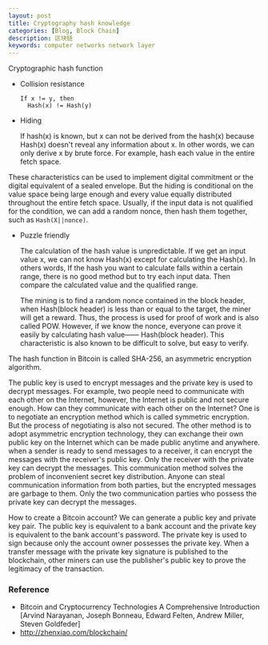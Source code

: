 ```yaml
---
layout: post
title: Cryptography hash knowledge
categories: [Blog, Block Chain]
description: 区块链
keywords: computer networks network layer 
---
```


Cryptographic hash function

- Collision resistance 

  ```
  If x != y, then
  	Hash(x) != Hash(y)
  ```

- Hiding

  If hash(x) is known, but x can not be derived from the hash(x) because Hash(x) doesn't reveal any information about x. In other words, we can only derive x by brute force. For example, hash each value in the entire fetch space.

These characteristics can be used to implement digital commitment or the digital equivalent of a sealed envelope. But the hiding is conditional on the value space being large enough and every value equally distributed throughout the entire fetch space. Usually, if the input data is not qualified for the condition, we can add a random nonce, then hash them together, such as `Hash(X||nonce)`.

- Puzzle friendly

  The calculation of the hash value is unpredictable. If we get an input value x, we can not know Hash(x) except for calculating the Hash(x). In others words, If the hash you want to calculate falls within a certain range, there is no good method but to try each input data. Then compare the calculated value and the qualified range. 

  The mining is to find a random nonce contained in the block header, when Hash(block header) is less than or equal to the target, the miner will get a reward. Thus, the process is used for proof of work and is also called POW. However, if we know the nonce, everyone can prove it easily by calculating hash value—— Hash(block header). This characteristic is also known to be difficult to solve, but easy to verify.

The hash function in Bitcoin is called SHA-256, an asymmetric encryption algorithm.

The public key is used to encrypt messages and the private key is used to decrypt messages. For example, two people need to communicate with each other on the Internet, however, the Internet is public and not secure enough. How can they communicate with each other on the Internet? One is to negotiate an encryption method which is called symmetric encryption. But the process of negotiating is also not secured. The other method is to adopt asymmetric encryption technology, they can exchange their own public key on the Internet which can be made public anytime and anywhere. when a sender is ready to send messages to a receiver, it can encrypt the messages with the receiver's public key. Only the receiver with the private key can decrypt the messages. This communication method solves the problem of inconvenient secret key distribution. Anyone can steal communication information from both parties, but the encrypted messages are garbage to them. Only the two communication parties who possess the private key can decrypt the messages.

How to create a Bitcoin account? We can generate a public key and private key pair. The public key is equivalent to a bank account and the private key is equivalent to the bank account's password. The private key is used to sign because only the account owner possesses the private key. When a transfer message with the private key signature is published to the blockchain, other miners can use the publisher's public key to prove the legitimacy of the transaction.

### Reference

- Bitcoin and Cryptocurrency Technologies A Comprehensive Introduction [Arvind Narayanan, Joseph Bonneau, Edward Felten, Andrew Miller, Steven Goldfeder]
- http://zhenxiao.com/blockchain/
